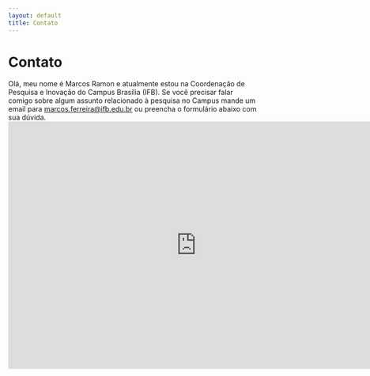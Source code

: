 ```yaml
---
layout: default
title: Contato
---
```


  <h1 class="pageTitle">Contato</h1>
  Olá, meu nome é Marcos Ramon e atualmente estou na Coordenação de Pesquisa e Inovação do Campus Brasília (IFB).
  Se você precisar falar comigo sobre algum assunto relacionado à pesquisa no Campus mande um email para <a href="mailto:marcos.ferreira@ifb.edu.br">marcos.ferreira@ifb.edu.br</a> ou preencha o formulário abaixo com sua dúvida.<br>
    
  <iframe src="https://docs.google.com/forms/d/e/1FAIpQLSef05GBRy-PmrcESmCUp36Lmh0Hcs0rb98Uim2N7Dg1We9xKQ/viewform?embedded=true" width="760" height="500" frameborder="0" marginheight="0" marginwidth="0">Carregando…</iframe>
